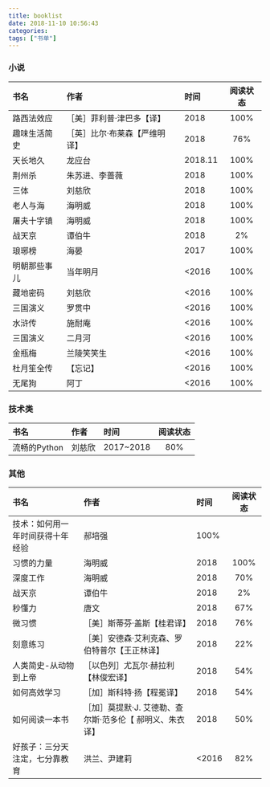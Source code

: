 ```yaml
---
title: booklist
date: 2018-11-10 10:56:43
categories:
tags: ["书单"]
---
```

### 小说
| 书名 | 作者 | 时间 | 阅读状态 |
| :------| :------ | :------ | :------: |
| 路西法效应 | ［美］菲利普·津巴多【译】 | 2018 | 100% |
| 趣味生活简史 | ［英］比尔·布莱森【严维明译】 | 2018 | 76% |
| 天长地久 | 龙应台 | 2018.11 | 100% |
| 荆州杀 | 朱苏进、李蔷薇 | 2018 | 100% |
| 三体 | 刘慈欣 | 2018 | 100% |
| 老人与海 | 海明威 | 2018 | 100% |
| 屠夫十字镇 | 海明威 | 2018 | 100% |
| 战天京 | 谭伯牛 | 2018 | 2% |
| 琅琊榜 | 海晏 | 2017 | 100% |
| 明朝那些事儿 | 当年明月 | <2016 | 100% |
| 藏地密码 | 刘慈欣 | <2016 | 100% |
| 三国演义 | 罗贯中 | <2016 | 100% |
| 水浒传 | 施耐庵 | <2016 | 100% |
| 三国演义 | 二月河 | <2016 | 100% |
| 金瓶梅 | 兰陵笑笑生 | <2016 | 100% |
| 杜月笙全传 | 【忘记】 | <2016 | 100% |
| 无尾狗 | 阿丁 | <2016 | 100% |
### 技术类
| 书名 | 作者 | 时间 | 阅读状态 |
| :------| :------ | :------ | :------: |
| 流畅的Python | 刘慈欣 | 2017~2018 | 80% |
### 其他
| 书名 | 作者 | 时间 | 阅读状态 |
| :------| :------ | :------ | :------: |
| 技术：如何用一年时间获得十年经验 | 郝培强 | 100% |
| 习惯的力量 | 海明威 | 2018 | 100% |
| 深度工作 | 海明威 | 2018 | 70% |
| 战天京 | 谭伯牛 | 2018 | 2% |
| 秒懂力 | 唐文 | 2018 | 67% |
| 微习惯 | ［美］斯蒂芬·盖斯【桂君译】 | 2018 | 76% |
| 刻意练习 | ［美］安德森·艾利克森、罗伯特普尔【王正林译】 | 2018 | 22% |
| 人类简史-从动物到上帝 | ［以色列］尤瓦尔·赫拉利【林俊宏译】 | 2018 | 54% |
| 如何高效学习 | ［加］斯科特·扬【程冕译】 | 2018 | 54% |
| 如何阅读一本书 |［加］莫提默·J. 艾德勒、查尔斯·范多伦【 郝明义、朱衣译】 | 2018 | 50% |
| 好孩子：三分天注定，七分靠教育 | 洪兰、尹建莉 | <2016 | 82% |
